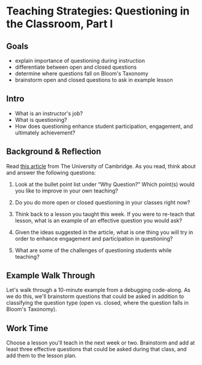 # Teaching Strategies: Questioning in the Classroom, Part I

## Goals

* explain importance of questioning during instruction
* differentiate between open and closed questions
* determine where questions fall on Bloom's Taxonomy
* brainstorm open and closed questions to ask in example lesson 

## Intro

* What is an instructor's job? 
* What is questioning?
* How does questioning enhance student participation, engagement, and ultimately achievement? 

## Background & Reflection

Read [this article](http://oer.educ.cam.ac.uk/wiki/Teaching_Approaches/Questioning) from The University of Cambridge. As you read, think about and answer the following questions:

1) Look at the bullet point list under “Why Question?” Which point(s) would you like to improve in your own teaching?

2) Do you do more open or closed questioning in your classes right now?

3) Think back to a lesson you taught this week. If you were to re-teach that lesson, what is an example of an effective question you would ask? 

4) Given the ideas suggested in the article, what is one thing you will try in order to enhance engagement and participation in questioning? 

5) What are some of the challenges of questioning students while teaching? 

## Example Walk Through

Let's walk through a 10-minute example from a debugging code-along. As we do this, we'll brainstorm questions that could be asked in addition to classifying the question type (open vs. closed, where the question falls in Bloom's Taxonomy).

## Work Time

Choose a lesson you'll teach in the next week or two. Brainstorm and add at least three effective questions that could be asked during that class, and add them to the lesson plan. 
